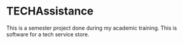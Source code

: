# TECHAssistance
This is a semester project done during my academic training. This is software for a tech service store.
